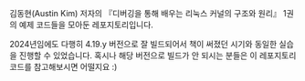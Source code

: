 김동현(Austin Kim) 저자의 『디버깅을 통해 배우는 리눅스 커널의 구조와 원리』 1권의 예제 코드들을 모아둔 레포지토리입니다.

2024년임에도 다행히 4.19.y 버전으로 잘 빌드되어서 책이 써졌던 시기와 동일한 실습을 진행할 수 있었습니다. 혹시나 해당 버전으로 빌드가 안 되시는 분들은 이 레포지토리 코드를 참고해보시면 어떨지요 :)